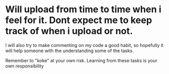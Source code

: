# Will upload from time to time when i feel for it. Dont expect me to keep track of when i upload or not.
I will also try to make commenting on my code a good habit, so hopefully it will help someone with the understanding some of the tasks.

Remember to "koke" at your own risk. Learning from these tasks is your own responsibility
